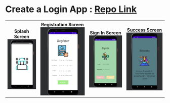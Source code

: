 # Create a Login App :  [Repo Link](https://github.com/ArunPrasanth-V/AppOne)
  

<table cellspacing="0" cellpadding="0">
  <tr>
    <th>Splash Screen <br>
    <img src="https://github.com/ArunPrasanth-V/Huawei_Dev_Intern_Assignment/blob/main/Phase%202%20Assignment%201/src/splashScreen.png" />
    </th>
    <th>
      Registration Screen
      <img src="https://github.com/ArunPrasanth-V/Huawei_Dev_Intern_Assignment/blob/main/Phase%202%20Assignment%201/src/register.png"/>
    </th>
     <th>
       Sign In Screen
        <img src="https://github.com/ArunPrasanth-V/Huawei_Dev_Intern_Assignment/blob/main/Phase%202%20Assignment%201/src/Sign%20in.png" />
    </th>
     <th>
       Success Screen
        <img src="https://github.com/ArunPrasanth-V/Huawei_Dev_Intern_Assignment/blob/main/Phase%202%20Assignment%201/src/success.png"/>
    </th>
  </tr>
 
</table>
